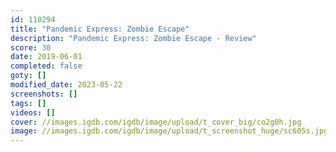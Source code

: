 ```yaml
---
id: 110294
title: "Pandemic Express: Zombie Escape"
description: "Pandemic Express: Zombie Escape - Review"
score: 30
date: 2019-06-01
completed: false
goty: []
modified_date: 2023-05-22
screenshots: []
tags: []
videos: []
cover: //images.igdb.com/igdb/image/upload/t_cover_big/co2g0h.jpg
image: //images.igdb.com/igdb/image/upload/t_screenshot_huge/sc605s.jpg
---
```

